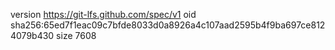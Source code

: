 version https://git-lfs.github.com/spec/v1
oid sha256:65ed7f1eac09c7bfde8033d0a8926a4c107aad2595b4f9ba697ce8124079b430
size 7608

